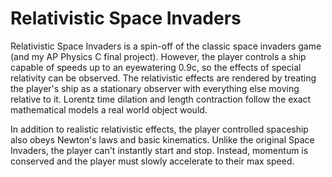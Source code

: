 # Relativistic Space Invaders
Relativistic Space Invaders is a spin-off of the classic space invaders game (and my AP Physics C final project).  However, the player controls a ship capable of speeds up to an eyewatering 0.9c, so the effects of special relativity can be observed.  The relativistic effects are rendered by treating the player's ship as a stationary observer with everything else moving relative to it.  Lorentz time dilation and length contraction follow the exact mathematical models a real world object would.

In addition to realistic relativistic effects, the player controlled spaceship also obeys Newton's laws and basic kinematics.  Unlike the original Space Invaders, the player can't instantly start and stop.  Instead, momentum is conserved and the player must slowly accelerate to their max speed.
 
 
